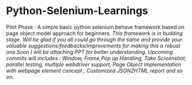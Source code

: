 # Python-Selenium-Learnings

Pilot Phase : A simple basic python selenium behave framework based on page object model approach for beginners.
*This framework is in budding stage.*
*Will be glad if you all could go through the same and provide your valuable suggestions/feedbacks/improvements for making this a robust one.Soon I will be attaching PPT for better understanding.*
*Upcoming commits will includes : Window, Frame,Pop up Handling, Take Screenshot, parallel testing, multiple webdriver support, Page Object implementation with webpage element concept , Customized JSON2HTML report and so on.*
